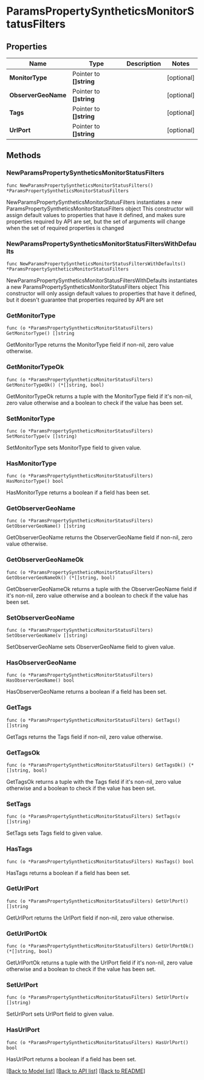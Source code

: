 # ParamsPropertySyntheticsMonitorStatusFilters

## Properties

Name | Type | Description | Notes
------------ | ------------- | ------------- | -------------
**MonitorType** | Pointer to **[]string** |  | [optional] 
**ObserverGeoName** | Pointer to **[]string** |  | [optional] 
**Tags** | Pointer to **[]string** |  | [optional] 
**UrlPort** | Pointer to **[]string** |  | [optional] 

## Methods

### NewParamsPropertySyntheticsMonitorStatusFilters

`func NewParamsPropertySyntheticsMonitorStatusFilters() *ParamsPropertySyntheticsMonitorStatusFilters`

NewParamsPropertySyntheticsMonitorStatusFilters instantiates a new ParamsPropertySyntheticsMonitorStatusFilters object
This constructor will assign default values to properties that have it defined,
and makes sure properties required by API are set, but the set of arguments
will change when the set of required properties is changed

### NewParamsPropertySyntheticsMonitorStatusFiltersWithDefaults

`func NewParamsPropertySyntheticsMonitorStatusFiltersWithDefaults() *ParamsPropertySyntheticsMonitorStatusFilters`

NewParamsPropertySyntheticsMonitorStatusFiltersWithDefaults instantiates a new ParamsPropertySyntheticsMonitorStatusFilters object
This constructor will only assign default values to properties that have it defined,
but it doesn't guarantee that properties required by API are set

### GetMonitorType

`func (o *ParamsPropertySyntheticsMonitorStatusFilters) GetMonitorType() []string`

GetMonitorType returns the MonitorType field if non-nil, zero value otherwise.

### GetMonitorTypeOk

`func (o *ParamsPropertySyntheticsMonitorStatusFilters) GetMonitorTypeOk() (*[]string, bool)`

GetMonitorTypeOk returns a tuple with the MonitorType field if it's non-nil, zero value otherwise
and a boolean to check if the value has been set.

### SetMonitorType

`func (o *ParamsPropertySyntheticsMonitorStatusFilters) SetMonitorType(v []string)`

SetMonitorType sets MonitorType field to given value.

### HasMonitorType

`func (o *ParamsPropertySyntheticsMonitorStatusFilters) HasMonitorType() bool`

HasMonitorType returns a boolean if a field has been set.

### GetObserverGeoName

`func (o *ParamsPropertySyntheticsMonitorStatusFilters) GetObserverGeoName() []string`

GetObserverGeoName returns the ObserverGeoName field if non-nil, zero value otherwise.

### GetObserverGeoNameOk

`func (o *ParamsPropertySyntheticsMonitorStatusFilters) GetObserverGeoNameOk() (*[]string, bool)`

GetObserverGeoNameOk returns a tuple with the ObserverGeoName field if it's non-nil, zero value otherwise
and a boolean to check if the value has been set.

### SetObserverGeoName

`func (o *ParamsPropertySyntheticsMonitorStatusFilters) SetObserverGeoName(v []string)`

SetObserverGeoName sets ObserverGeoName field to given value.

### HasObserverGeoName

`func (o *ParamsPropertySyntheticsMonitorStatusFilters) HasObserverGeoName() bool`

HasObserverGeoName returns a boolean if a field has been set.

### GetTags

`func (o *ParamsPropertySyntheticsMonitorStatusFilters) GetTags() []string`

GetTags returns the Tags field if non-nil, zero value otherwise.

### GetTagsOk

`func (o *ParamsPropertySyntheticsMonitorStatusFilters) GetTagsOk() (*[]string, bool)`

GetTagsOk returns a tuple with the Tags field if it's non-nil, zero value otherwise
and a boolean to check if the value has been set.

### SetTags

`func (o *ParamsPropertySyntheticsMonitorStatusFilters) SetTags(v []string)`

SetTags sets Tags field to given value.

### HasTags

`func (o *ParamsPropertySyntheticsMonitorStatusFilters) HasTags() bool`

HasTags returns a boolean if a field has been set.

### GetUrlPort

`func (o *ParamsPropertySyntheticsMonitorStatusFilters) GetUrlPort() []string`

GetUrlPort returns the UrlPort field if non-nil, zero value otherwise.

### GetUrlPortOk

`func (o *ParamsPropertySyntheticsMonitorStatusFilters) GetUrlPortOk() (*[]string, bool)`

GetUrlPortOk returns a tuple with the UrlPort field if it's non-nil, zero value otherwise
and a boolean to check if the value has been set.

### SetUrlPort

`func (o *ParamsPropertySyntheticsMonitorStatusFilters) SetUrlPort(v []string)`

SetUrlPort sets UrlPort field to given value.

### HasUrlPort

`func (o *ParamsPropertySyntheticsMonitorStatusFilters) HasUrlPort() bool`

HasUrlPort returns a boolean if a field has been set.


[[Back to Model list]](../README.md#documentation-for-models) [[Back to API list]](../README.md#documentation-for-api-endpoints) [[Back to README]](../README.md)


